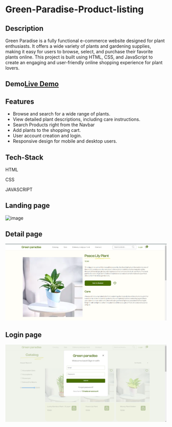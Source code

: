 # Green-Paradise-Product-listing
## Description

Green Paradise is a fully functional e-commerce website designed for plant enthusiasts. It offers a wide variety of plants and gardening supplies, making it easy for users to browse, select, and purchase their favorite plants online. This project is built using HTML, CSS, and JavaScript to create an engaging and user-friendly online shopping experience for plant lovers.

## Demo[Live Demo]([https://656cbd8b78668a2ac47fd273--jolly-kitten-c781a7.netlify.app/index.html](https://658007c4e9642c14d79d76bc--snazzy-torte-255645.netlify.app/))
  
## Features

- Browse and search for a wide range of plants.
- View detailed plant descriptions, including care instructions.
- Search Products right from the Navbar
- Add plants to the shopping cart.
- User account creation and login.
- Responsive design for mobile and desktop users.

## Tech-Stack
HTML

CSS

JAVASCRIPT


## Landing page

![image](https://github.com/Bharat-Goswami/Green-Paradise-Product-listing/blob/main/images/landing.png) 

## Detail page

![image](https://github.com/Bharat-Goswami/Green-Paradise-Product-listing/blob/main/images/detail.png) 

## Login page

![image](https://github.com/Bharat-Goswami/Green-Paradise-Product-listing/blob/main/images/login.png) 

